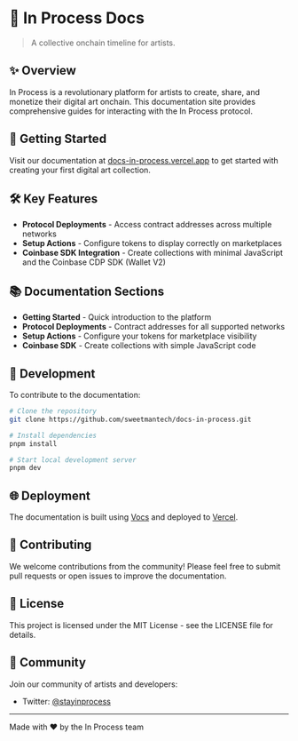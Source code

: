 # 🎨 In Process Docs

> A collective onchain timeline for artists.

## ✨ Overview

In Process is a revolutionary platform for artists to create, share, and monetize their digital art onchain. This documentation site provides comprehensive guides for interacting with the In Process protocol.

## 🚀 Getting Started

Visit our documentation at [docs-in-process.vercel.app](https://docs-in-process.vercel.app/) to get started with creating your first digital art collection.

## 🛠️ Key Features

- **Protocol Deployments** - Access contract addresses across multiple networks
- **Setup Actions** - Configure tokens to display correctly on marketplaces
- **Coinbase SDK Integration** - Create collections with minimal JavaScript and the Coinbase CDP SDK (Wallet V2)

## 📚 Documentation Sections

- **Getting Started** - Quick introduction to the platform
- **Protocol Deployments** - Contract addresses for all supported networks
- **Setup Actions** - Configure your tokens for marketplace visibility
- **Coinbase SDK** - Create collections with simple JavaScript code

## 🔧 Development

To contribute to the documentation:

```bash
# Clone the repository
git clone https://github.com/sweetmantech/docs-in-process.git

# Install dependencies
pnpm install

# Start local development server
pnpm dev
```

## 🌐 Deployment

The documentation is built using [Vocs](https://vocs.dev/) and deployed to [Vercel](https://vercel.com/).

## 🤝 Contributing

We welcome contributions from the community! Please feel free to submit pull requests or open issues to improve the documentation.

## 📜 License

This project is licensed under the MIT License - see the LICENSE file for details.

## 💬 Community

Join our community of artists and developers:

- Twitter: [@stayinprocess](https://twitter.com/stayinprocess)

---

Made with ❤️ by the In Process team
